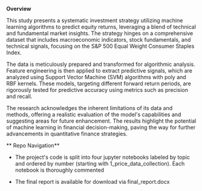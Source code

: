 **Overview**

This study presents a systematic investment strategy utilizing machine learning algorithms to predict equity returns, leveraging a blend of technical and fundamental market insights. The strategy hinges on a comprehensive dataset that includes macroeconomic indicators, stock fundamentals, and technical signals, focusing on the S&P 500 Equal Weight Consumer Staples Index.

The data is meticulously prepared and transformed for algorithmic analysis. Feature engineering is then applied to extract predictive signals, which are analyzed using Support Vector Machine (SVM) algorithms with poly and RBF kernels. These models, targeting different forward return periods, are rigorously tested for predictive accuracy using metrics such as precision and recall.

The research acknowledges the inherent limitations of its data and methods, offering a realistic evaluation of the model's capabilities and suggesting areas for future enhancement. The results highlight the potential of machine learning in financial decision-making, paving the way for further advancements in quantitative finance strategies.

** Repo Navigation**

- The project's code is split into four jupyter notebooks labeled by topic and ordered by number (starting with 1_price_data_collection). Each notebook is thoroughly commented

- The final report is available for download via final_report.docx
  

